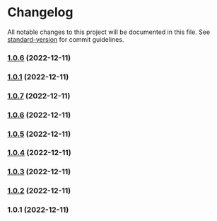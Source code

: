 # Changelog

All notable changes to this project will be documented in this file. See [standard-version](https://github.com/conventional-changelog/standard-version) for commit guidelines.

### [1.0.6](https://github.com/bhzdebrhm/useEmotion/compare/v1.0.7...v1.0.6) (2022-12-11)

### [1.0.1](https://github.com/bhzdebrhm/useEmotion/compare/v1.0.7...v1.0.1) (2022-12-11)

### [1.0.7](https://github.com/bhzdebrhm/useEmotion/compare/v1.0.6...v1.0.7) (2022-12-11)

### [1.0.6](https://github.com/bhzdebrhm/useEmotion/compare/v1.0.5...v1.0.6) (2022-12-11)

### [1.0.5](https://github.com/bhzdebrhm/useEmotion/compare/v1.0.4...v1.0.5) (2022-12-11)

### [1.0.4](https://github.com/bhzdebrhm/useEmotion/compare/v1.0.3...v1.0.4) (2022-12-11)

### [1.0.3](https://github.com/bhzdebrhm/useEmotion/compare/v1.0.2...v1.0.3) (2022-12-11)

### [1.0.2](https://github.com/bhzdebrhm/useEmotion/compare/v1.0.1...v1.0.2) (2022-12-11)

### 1.0.1 (2022-12-11)
